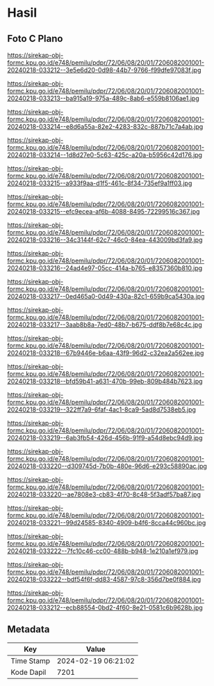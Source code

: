 # Hasil

## Foto C Plano

https://sirekap-obj-formc.kpu.go.id/e748/pemilu/pdpr/72/06/08/20/01/7206082001001-20240218-033212--3e5e6d20-0d98-44b7-9766-f99dfe97083f.jpg

https://sirekap-obj-formc.kpu.go.id/e748/pemilu/pdpr/72/06/08/20/01/7206082001001-20240218-033213--ba915a19-975a-489c-8ab6-e559b8106ae1.jpg

https://sirekap-obj-formc.kpu.go.id/e748/pemilu/pdpr/72/06/08/20/01/7206082001001-20240218-033214--e8d6a55a-82e2-4283-832c-887b71c7a4ab.jpg

https://sirekap-obj-formc.kpu.go.id/e748/pemilu/pdpr/72/06/08/20/01/7206082001001-20240218-033214--1d8d27e0-5c63-425c-a20a-b5956c42d176.jpg

https://sirekap-obj-formc.kpu.go.id/e748/pemilu/pdpr/72/06/08/20/01/7206082001001-20240218-033215--a933f9aa-d1f5-461c-8f34-735ef9a1ff03.jpg

https://sirekap-obj-formc.kpu.go.id/e748/pemilu/pdpr/72/06/08/20/01/7206082001001-20240218-033215--efc9ecea-af6b-4088-8495-72299516c367.jpg

https://sirekap-obj-formc.kpu.go.id/e748/pemilu/pdpr/72/06/08/20/01/7206082001001-20240218-033216--34c3144f-62c7-46c0-84ea-443009bd3fa9.jpg

https://sirekap-obj-formc.kpu.go.id/e748/pemilu/pdpr/72/06/08/20/01/7206082001001-20240218-033216--24ad4e97-05cc-414a-b765-e8357360b810.jpg

https://sirekap-obj-formc.kpu.go.id/e748/pemilu/pdpr/72/06/08/20/01/7206082001001-20240218-033217--0ed465a0-0d49-430a-82c1-659b9ca5430a.jpg

https://sirekap-obj-formc.kpu.go.id/e748/pemilu/pdpr/72/06/08/20/01/7206082001001-20240218-033217--3aab8b8a-7ed0-48b7-b675-ddf8b7e68c4c.jpg

https://sirekap-obj-formc.kpu.go.id/e748/pemilu/pdpr/72/06/08/20/01/7206082001001-20240218-033218--67b9446e-b6aa-43f9-96d2-c32ea2a562ee.jpg

https://sirekap-obj-formc.kpu.go.id/e748/pemilu/pdpr/72/06/08/20/01/7206082001001-20240218-033218--bfd59b41-a631-470b-99eb-809b484b7623.jpg

https://sirekap-obj-formc.kpu.go.id/e748/pemilu/pdpr/72/06/08/20/01/7206082001001-20240218-033219--322ff7a9-6faf-4ac1-8ca9-5ad8d7538eb5.jpg

https://sirekap-obj-formc.kpu.go.id/e748/pemilu/pdpr/72/06/08/20/01/7206082001001-20240218-033219--6ab3fb54-426d-456b-91f9-a54d8ebc94d9.jpg

https://sirekap-obj-formc.kpu.go.id/e748/pemilu/pdpr/72/06/08/20/01/7206082001001-20240218-033220--d309745d-7b0b-480e-96d6-e293c58890ac.jpg

https://sirekap-obj-formc.kpu.go.id/e748/pemilu/pdpr/72/06/08/20/01/7206082001001-20240218-033220--ae7808e3-cb83-4f70-8c48-5f3adf57ba87.jpg

https://sirekap-obj-formc.kpu.go.id/e748/pemilu/pdpr/72/06/08/20/01/7206082001001-20240218-033221--99d24585-8340-4909-b4f6-8cca44c960bc.jpg

https://sirekap-obj-formc.kpu.go.id/e748/pemilu/pdpr/72/06/08/20/01/7206082001001-20240218-033222--7fc10c46-cc00-488b-b948-1e210a1ef979.jpg

https://sirekap-obj-formc.kpu.go.id/e748/pemilu/pdpr/72/06/08/20/01/7206082001001-20240218-033222--bdf54f6f-dd83-4587-97c8-356d7be0f884.jpg

https://sirekap-obj-formc.kpu.go.id/e748/pemilu/pdpr/72/06/08/20/01/7206082001001-20240218-033212--ecb88554-0bd2-4f60-8e21-0581c6b9628b.jpg


## Metadata

| Key        | Value               |
| ---------- | ------------------- |
| Time Stamp | 2024-02-19 06:21:02 |
| Kode Dapil | 7201                |




